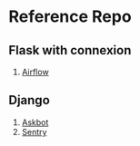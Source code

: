# Reference Repo

## Flask with connexion

1. [Airflow](https://github.com/apache/airflow/tree/v2-0-stable)

## Django

1. [Askbot](https://github.com/ASKBOT/askbot-devel)
2. [Sentry](https://github.com/getsentry/sentry)

